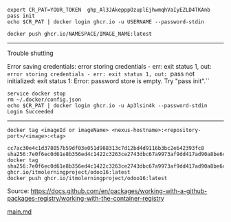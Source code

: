 ```
export CR_PAT=YOUR_TOKEN  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
pass init
echo $CR_PAT | docker login ghcr.io -u USERNAME --password-stdin

docker push ghcr.io/NAMESPACE/IMAGE_NAME:latest
```

---
Trouble shutting

Error saving credentials: error storing credentials - err: exit status 1, out: `error storing credentials - err: exit status 1, out: `pass not initialized: exit status 1: Error: password store is
empty. Try "pass init".``

```
service docker stop
rm ~/.docker/config.json
echo $CR_PAT | docker login ghcr.io -u Ap3lsin4k --password-stdin
Login Succeeded
```

---

```
docker tag <imageId or imageName> <nexus-hostname>:<repository-port>/<image>:<tag>

cc7ac30e4c1d378057b59df03e051d988313c7d12bd4d9116b3bc2e642393fc8
sha256:7e0f6ec0d61e8b356ed4c1422c3263ce2743dbc67a9973af9dd417ad90a8be6c
docker tag sha256:7e0f6ec0d61e8b356ed4c1422c3263ce2743dbc67a9973af9dd417ad90a8be6c ghcr.io/itmolerningproject/odoo16:latest
docker push ghcr.io/itmolerningproject/odoo16:latest
```

Source:
https://docs.github.com/en/packages/working-with-a-github-packages-registry/working-with-the-container-registry

[main.md](main.md)